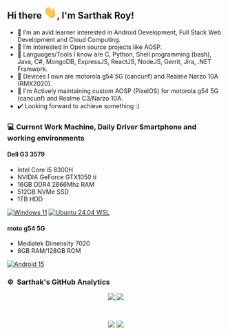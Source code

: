 

<h2>Hi there <img src="https://raw.githubusercontent.com/ABSphreak/ABSphreak/master/gifs/Hi.gif" width="30px" height="30px">, I'm Sarthak Roy!</h2>

- 💞️ I’m an avid learner interested in Android Development, Full Stack Web Development and Cloud Computing.
- 👀 I’m interested in Open source projects like AOSP.
- 👀 Languages/Tools I know are C, Python, Shell programming (bash), Java, C#, MongoDB, ExpressJS, ReactJS, NodeJS, Gerrit, Jira, .NET Framwork.
- 📱 Devices I own are motorola g54 5G (cancunf) and Realme Narzo 10A (RMX2020).
- 📱 I'm Actively maintaining custom AOSP (PixelOS) for motorola g54 5G (cancunf) and Realme C3/Narzo 10A.
- ✔️ Looking forward to achieve something :)

### 💻 Current Work Machine, Daily Driver Smartphone and working environments
#### Dell G3 3579
- Intel Core i5 8300H
- NVIDIA GeForce GTX1050 ti
- 16GB DDR4 2666Mhz RAM
- 512GB NVMe SSD
- 1TB HDD

[![Windows 11](https://img.shields.io/badge/Windows%2011-00adef?style=flat-square&logo=windows&logoColor=ffffff)](https://www.microsoft.com/en-in/software-download/windows10)
[![Ubuntu 24.04 WSL](https://img.shields.io/badge/Ubuntu%2024.04-dd4814?style=flat-square&logo=ubuntu&logoColor=ffffff)](https://ubuntu.com/wsl)

#### moto g54 5G
- Mediatek Dimensity 7020
- 8GB RAM/128GB ROM

[![Android 15](https://img.shields.io/badge/Android%2015-3ddc84?style=flat-square&logo=android&logoColor=ffffff)](https://www.android.com/android-15/)

### ⚙️ &nbsp;Sarthak's GitHub Analytics
<p align="center">
<a href="https://github.com/sarthakroy2002">
<img height="180em" src="https://github-readme-stats-eight-theta.vercel.app/api?username=sarthakroy2002&show_icons=true&theme=nightowl&include_all_commits=true&count_private=true"/>
<img height="180em" src="https://github-readme-stats-eight-theta.vercel.app/api/top-langs/?username=sarthakroy2002&layout=compact&langs_count=8&theme=nightowl"/>
</a>
</p>

<br>

<p align="center">
 <img src="https://komarev.com/ghpvc/?username=sarthakroy2002&style=flat-square"/>
 <img src="https://img.shields.io/badge/dynamic/json?logo=github&label=GitHub+Followers&labelColor=282c34&color=181717&query=%24.data.totalSubs&url=https%3A%2F%2Fapi.spencerwoo.com%2Fsubstats%2F%3Fsource%3Dgithub%26queryKey%3Dsarthakroy2002&longCache=true"/>
</p>
